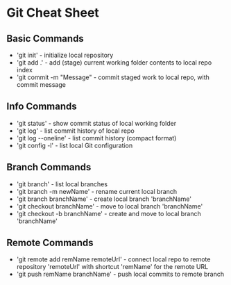 # Git Cheat Sheet

## Basic Commands
* 'git init' - initialize local repository
* 'git add .' - add (stage) current working folder contents to local repo index
* 'git commit -m "Message" - commit staged work to local repo, with commit message

## Info Commands
* 'git status' - show commit status of local working folder
* 'git log' - list commit history of local repo
* 'git log --oneline' - list commit history (compact format)
* 'git config -l' - list local Git configuration

## Branch Commands
* 'git branch' - list local branches
* 'git branch -m newName' - rename current local branch
* 'git branch branchName' - create local branch 'branchName'
* 'git checkout branchName' - move to local branch 'branchName'
* 'git checkout -b branchName' - create and move to local branch 'branchName'

## Remote Commands
* 'git remote add remName remoteUrl' - connect local repo to remote repository 'remoteUrl' with shortcut 'remName' for the remote URL
* 'git push remName branchName' - push local commits to remote branch

